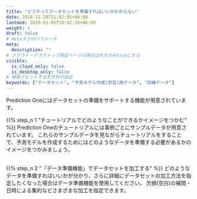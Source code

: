 ```yaml
---
title: "どうやってデータセットを準備すればいいかわからない"
date: 2018-12-29T11:02:05+06:00
lastmod: 2020-01-05T10:42:26+06:00
weight: 1
draft: false
# metaタグのパラメータ
meta:
  description: ""
# クラウド・デスクトップ限定ページの場合は片方のみtrueにする
visible:
  is_cloud_only: false
  is_desktop_only: false
# 検索でヒットする文字列の指定
keywords: ["データセット", "予測モデル作成(学習)用データ", "訓練データ"]
---
```


Prediction Oneにはデータセットの準備をサポートする機能が用意されています。

{{% step_n 1 "チュートリアルでどのようなことができるかイメージをつかむ" %}}
Prediction Oneのチュートリアルには事例ごとにサンプルデータが用意されています。
これらのサンプルデータを見ながらチュートリアルをすることで、予測モデルを作成するためにはどのようなデータを準備する必要があるかのイメージをつかみましょう。
<br/>
<br/>

{{% step_n 2 "「データ準備機能」でデータセットを加工する" %}}
どのようなデータを準備すればいいかが分かり、さらに詳細にデータセットの加工方法を指定したくなった場合はデータ準備機能を使用してください。
欠損(空白)の補間・日時による集約などさまざまな加工を指定できます。
